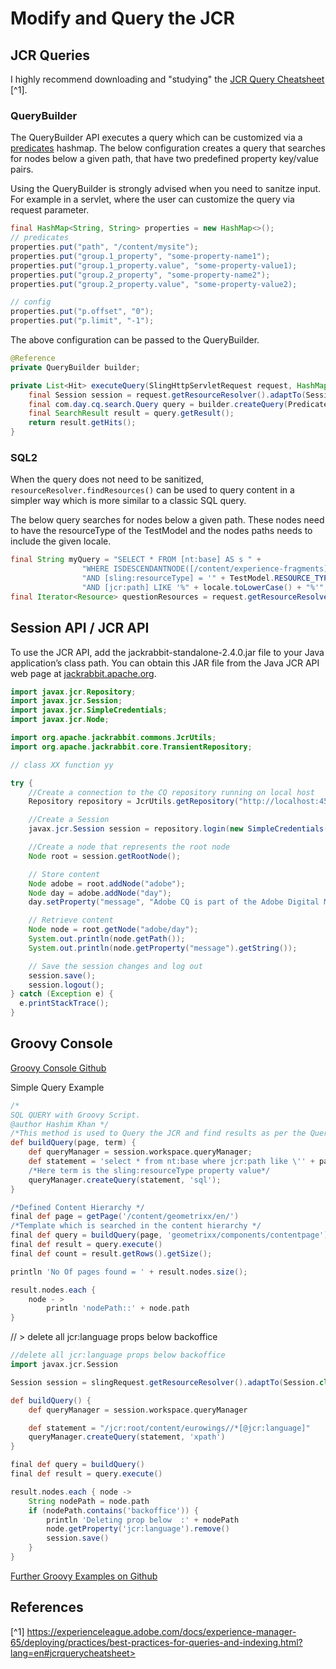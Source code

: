 # Modify and Query the JCR

## JCR Queries

I highly recommend downloading and "studying"
the [JCR Query Cheatsheet](https://experienceleague.adobe.com/docs/experience-manager-65/assets/JCR_query_cheatsheet-v1.1.pdf) [^1].

### QueryBuilder

The QueryBuilder API executes a query which can be customized via
a [predicates](https://experienceleague.adobe.com/docs/experience-manager-cloud-service/content/implementing/developing/full-stack/search/query-builder-predicates.html?lang=en)
hashmap.
The below configuration creates a query that searches for nodes below a given path,
that have two predefined property key/value pairs.

Using the QueryBuilder is strongly advised when you need to sanitze input.
For example in a servlet, where the user can customize the query via request parameter.

```java
final HashMap<String, String> properties = new HashMap<>();
// predicates
properties.put("path", "/content/mysite");
properties.put("group.1_property", "some-property-name1");
properties.put("group.1_property.value", "some-property-value1);
properties.put("group.2_property", "some-property-name2");
properties.put("group.2_property.value", "some-property-value2);

// config
properties.put("p.offset", "0");
properties.put("p.limit", "-1");
```

The above configuration can be passed to the QueryBuilder.

```java
@Reference
private QueryBuilder builder;

private List<Hit> executeQuery(SlingHttpServletRequest request, HashMap<String, String> properties) {
    final Session session = request.getResourceResolver().adaptTo(Session.class);
    final com.day.cq.search.Query query = builder.createQuery(PredicateGroup.create(properties), session);
    final SearchResult result = query.getResult();
    return result.getHits();
}
```

### SQL2

When the query does not need to be sanitized,
`resourceResolver.findResources()` can be used
to query content in a simpler way which is more similar to a classic SQL query.

The below query searches for nodes below a given path.
These nodes need to have the resourceType of the TestModel and the nodes paths needs to include the given locale.

```java
final String myQuery = "SELECT * FROM [nt:base] AS s " +
                "WHERE ISDESCENDANTNODE([/content/experience-fragments]) " +
                "AND [sling:resourceType] = '" + TestModel.RESOURCE_TYPE + "'  " +
                "AND [jcr:path] LIKE '%" + locale.toLowerCase() + "%'";
final Iterator<Resource> questionResources = request.getResourceResolver().findResources(myQuery, Query.JCR_SQL2);
```

## Session API / JCR API

To use the JCR API, add the jackrabbit-standalone-2.4.0.jar file to your Java application’s class path. You can obtain
this JAR file from the Java JCR API web page at [jackrabbit.apache.org](https://jackrabbit.apache.org/jcr/jcr-api.html).

```java
import javax.jcr.Repository;
import javax.jcr.Session;
import javax.jcr.SimpleCredentials;
import javax.jcr.Node;

import org.apache.jackrabbit.commons.JcrUtils;
import org.apache.jackrabbit.core.TransientRepository;

// class XX function yy

try {
    //Create a connection to the CQ repository running on local host
    Repository repository = JcrUtils.getRepository("http://localhost:4503/crx/server");

    //Create a Session
    javax.jcr.Session session = repository.login(new SimpleCredentials("admin", "admin".toCharArray()));

    //Create a node that represents the root node
    Node root = session.getRootNode();

    // Store content
    Node adobe = root.addNode("adobe");
    Node day = adobe.addNode("day");
    day.setProperty("message", "Adobe CQ is part of the Adobe Digital Marketing Suite!");

    // Retrieve content
    Node node = root.getNode("adobe/day");
    System.out.println(node.getPath());
    System.out.println(node.getProperty("message").getString());

    // Save the session changes and log out
    session.save();
    session.logout();
} catch (Exception e) {
  e.printStackTrace();
}
```

## Groovy Console

[Groovy Console Github](https://github.com/icfnext/aem-groovy-console)

Simple Query Example

```groovy
/*
SQL QUERY with Groovy Script.
@author Hashim Khan */
/*This method is used to Query the JCR and find results as per the Query.*/
def buildQuery(page, term) {
    def queryManager = session.workspace.queryManager;
    def statement = 'select * from nt:base where jcr:path like \'' + page.path + '/%\' and sling:resourceType = \'' + term + '\'';
    /*Here term is the sling:resourceType property value*/
    queryManager.createQuery(statement, 'sql');
}

/*Defined Content Hierarchy */
final def page = getPage('/content/geometrixx/en/')
/*Template which is searched in the content hierarchy */
final def query = buildQuery(page, 'geometrixx/components/contentpage');
final def result = query.execute()
final def count = result.getRows().getSize();

println 'No Of pages found = ' + result.nodes.size();

result.nodes.each {
    node - >
        println 'nodePath::' + node.path
}
```

// > delete all jcr:language props below backoffice

```groovy
//delete all jcr:language props below backoffice
import javax.jcr.Session

Session session = slingRequest.getResourceResolver().adaptTo(Session.class)

def buildQuery() {
    def queryManager = session.workspace.queryManager

    def statement = "/jcr:root/content/eurowings//*[@jcr:language]"
    queryManager.createQuery(statement, 'xpath')
}

final def query = buildQuery()
final def result = query.execute()

result.nodes.each { node ->
    String nodePath = node.path
    if (nodePath.contains('backoffice')) {
        println 'Deleting prop below  :' + nodePath
        node.getProperty('jcr:language').remove()
        session.save()
    }
}
```

[Further Groovy Examples on Github](https://github.com/hashimkhan786/aem-groovy-scripts)

## References

[^1]  https://experienceleague.adobe.com/docs/experience-manager-65/deploying/practices/best-practices-for-queries-and-indexing.html?lang=en#jcrquerycheatsheet>
